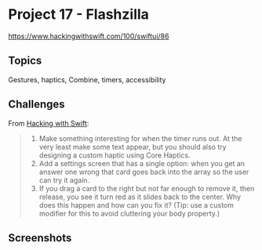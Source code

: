# Project 17 - Flashzilla

https://www.hackingwithswift.com/100/swiftui/86

## Topics

Gestures, haptics, Combine, timers, accessibility

## Challenges

From [Hacking with Swift](https://www.hackingwithswift.com/books/ios-swiftui/flashzilla-wrap-up):

>1. Make something interesting for when the timer runs out. At the very least make some text appear, but you should also try designing a custom haptic using Core Haptics.
>2. Add a settings screen that has a single option: when you get an answer one wrong that card goes back into the array so the user can try it again.
>3. If you drag a card to the right but not far enough to remove it, then release, you see it turn red as it slides back to the center. Why does this happen and how can you fix it? (Tip: use a custom modifier for this to avoid cluttering your body property.)

## Screenshots
